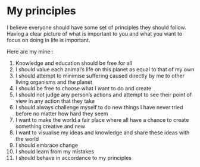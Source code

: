 # My principles
I believe everyone should have some set of principles they should follow. Having a clear picture of what is important to you and what you want to focus on doing in life is important.

Here are my mine :

1. Knowledge and education should be free for all
2. I should value each animal’s life on this planet as equal to that of my own
3. I should attempt to minimise suffering caused directly by me to other living organisms and the planet
4. I should be free to choose what I want to do and create
5. I should not judge any person’s actions and attempt to see their point of view in any action that they take
6. I should always challenge myself to do new things I have never tried before no matter how hard they seem
7. I want to make the world a fair place where all have a chance to create something creative and new
8. I want to visualise my ideas and knowledge and share these ideas with the world
9. I should embrace change 
10. I should learn from my mistakes
11. I should behave in accordance to my principles